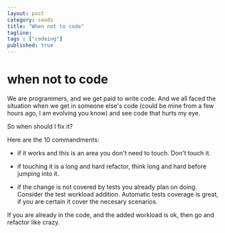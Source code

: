 ```yaml
---
layout: post 
category: seeds
title: "When not to code"
tagline: 
tags : ["codeing"] 
published: true
---
```


# when not to code

We are programmers, and we get paid to write code. 
And we all faced the situation when we get in someone else's code (could be mine from a few hours ago, I am evolving you know) and see code that hurts my eye. 

So when should I fix it? 

Here are the 10 commandments:

* if it works and this is an area you don't need to touch. Don't touch it. 

* if touching it is a long and hard refactor, think long and hard before jumping into it. 

* if the change is not covered by tests you already plan on doing. Consider the test workload addition. Automatic tests coverage is great, if you are certain it cover the necesary scenarios. 

If you are already in the code, and the added workload is ok, then go and refactor like crazy. 
